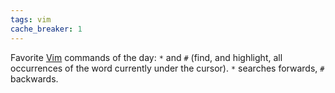 ```yaml
---
tags: vim
cache_breaker: 1
---
```


Favorite [Vim](/wiki/Vim) commands of the day: `*` and `#` (find, and highlight, all occurrences of the word currently under the cursor). `*` searches forwards, `#` backwards.

